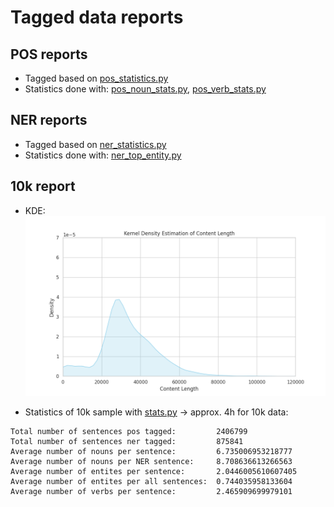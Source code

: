 # Tagged data reports

## POS reports
- Tagged based on [pos_statistics.py](./pos_statistics.py)
- Statistics done with: [pos_noun_stats.py](./pos_noun_stats.py), [pos_verb_stats.py](./pos_verb_stats.py)




## NER reports
- Tagged based on [ner_statistics.py](./ner_statistics.py)
- Statistics done with: [ner_top_entity.py](./ner_top_entity.py)

## 10k report

- KDE:
![](./IMAGES/full10ksample_KDE.png)

- Statistics of 10k sample with [stats.py](./stats.py) -> approx. 4h for 10k data:
``` shell
Total number of sentences pos tagged:         2406799
Total number of sentences ner tagged:         875841
Average number of nouns per sentence:         6.735006953218777
Average number of nouns per NER sentence:     8.708636613266563
Average number of entites per sentence:       2.0446005610607405
Average number of entites per all sentences:  0.744035958133604
Average number of verbs per sentence:         2.465909699979101
```

